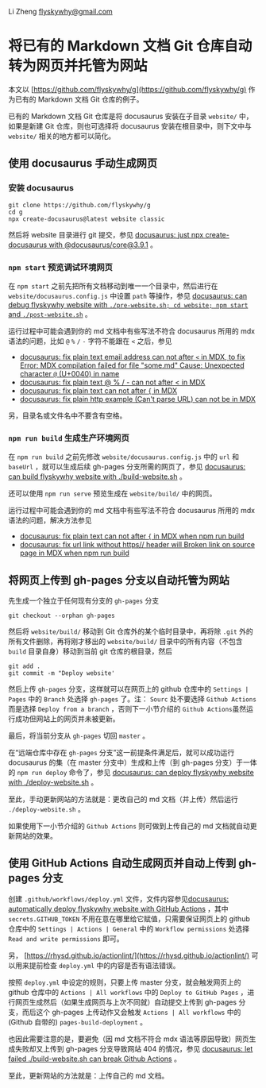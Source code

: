 Li Zheng flyskywhy@gmail.com

# 将已有的 Markdown 文档 Git 仓库自动转为网页并托管为网站
本文以 [https://github.com/flyskywhy/g](https://github.com/flyskywhy/g) 作为已有的 Markdown 文档 Git 仓库的例子。

已有的 Markdown 文档 Git 仓库是将 docusaurus 安装在子目录 `website/` 中，如果是新建 Git 仓库，则也可选择将 docusaurus 安装在根目录中，则下文中与 `website/` 相关的地方都可以简化。

## 使用 docusaurus 手动生成网页
### 安装 docusaurus
```
git clone https://github.com/flyskywhy/g
cd g
npx create-docusaurus@latest website classic
```
然后将 website 目录进行 git 提交，参见 [docusaurus: just npx create-docusaurus with @docusaurus/core@3.9.1](https://github.com/flyskywhy/g/commit/d47d2af3489d1900c068ba701e6889daae20eaf2) 。

### `npm start` 预览调试环境网页
在 `npm start` 之前先把所有文档移动到唯一一个目录中，然后进行在 `website/docusaurus.config.js` 中设置 `path` 等操作，参见 [docusaurus: can debug flyskywhy website with `./pre-website.sh; cd website; npm start` and `./post-website.sh`](https://github.com/flyskywhy/g/commit/c998c95ce89054a383e991002865c47be5da4dad) 。

运行过程中可能会遇到你的 md 文档中有些写法不符合 docusaurus 所用的 mdx 语法的问题，比如 `@` `%` `/` `-` 字符不能跟在 `<` 之后，参见

* [docusaurus: fix plain text email address can not after `<` in MDX, to fix Error: MDX compilation failed for file "some.md" Cause: Unexpected character `@` (U+0040) in name](https://github.com/flyskywhy/g/commit/c81bdce006571fe668fe9cc1039d883164c54618)
* [docusaurus: fix plain text @ % / - can not after < in MDX](https://github.com/flyskywhy/g/commit/30ba6a8b610cf56243edcc83e534a1f998160166)
* [docusaurus: fix plain text can not after `{` in MDX](https://github.com/flyskywhy/g/commit/9b448690027682bcd9f576ecd7f72189270bbd08)
* [docusaurus: fix plain http example (Can't parse URL) can not be in MDX](https://github.com/flyskywhy/g/commit/40b114a9c0bd7d1ae908a8fdd4d89f10be7963a9)

另，目录名或文件名中不要含有空格。

### `npm run build` 生成生产环境网页
在 `npm run build` 之前先修改 `website/docusaurus.config.js` 中的 `url` 和 `baseUrl` ，就可以生成后续 gh-pages 分支所需的网页了，参见 [docusaurus: can build flyskywhy website with ./build-website.sh](https://github.com/flyskywhy/g/commit/a5f73c754a122ecc43e0ce052cc41d4c24c71709) 。

还可以使用 `npm run serve` 预览生成在 `website/build/` 中的网页。

运行过程中可能会遇到你的 md 文档中有些写法不符合 docusaurus 所用的 mdx 语法的问题，解决方法参见

* [docusaurus: fix plain text can not after `{` in MDX when npm run build](https://github.com/flyskywhy/g/commit/9a274c682c1df6c7e1c9099b11096eaa11d59bce)
* [docusaurus: fix url link without https// header will Broken link on source page in MDX when npm run build](https://github.com/flyskywhy/g/commit/076351d2848ec0025e953c490b008f894304a99b)

## 将网页上传到 gh-pages 分支以自动托管为网站
先生成一个独立于任何现有分支的 `gh-pages` 分支
```
git checkout --orphan gh-pages
```
然后将 `website/build/` 移动到 Git 仓库外的某个临时目录中，再将除 `.git` 外的所有文件删除，再将刚才移出的 `website/build/` 目录中的所有内容（不包含 `build` 目录自身）移动到当前 git 仓库的根目录，然后
```
git add .
git commit -m "Deploy website'
```
然后上传 `gh-pages` 分支，这样就可以在网页上的 github 仓库中的 `Settings | Pages` 中的 `Branch` 处选择 `gh-pages` 了。注： `Sourc` 处不要选择 `Github Actions` 而是选择 `Deploy from a branch` ，否则下一小节介绍的 `Github Actions`虽然运行成功但网站上的网页并未被更新。

最后，将当前分支从 `gh-pages` 切回 `master` 。

在“远端仓库中存在 `gh-pages` 分支”这一前提条件满足后，就可以成功运行 docusaurus 的集（在 master 分支中）生成和上传（到 gh-pages 分支）于一体的 `npm run deploy` 命令了，参见 [docusaurus: can deploy flyskywhy website with ./deploy-website.sh](https://github.com/flyskywhy/g/commit/175190ef3720875dde82765bf0ca825dd858ae16) 。

至此，手动更新网站的方法就是：更改自己的 md 文档（并上传）然后运行 `./deploy-website.sh` 。

如果使用下一小节介绍的 `Github Actions` 则可做到上传自己的 md 文档就自动更新网站的效果。

## 使用 GitHub Actions 自动生成网页并自动上传到 gh-pages 分支
创建 `.github/workflows/deploy.yml` 文件，文件内容参见[docusaurus: automatically deploy flyskywhy website with GitHub Actions](https://github.com/flyskywhy/g/commit/15c63350b417e2e938b44ed0d3587a48d3517a09) ，其中 `secrets.GITHUB_TOKEN` 不用在意在哪里给它赋值，只需要保证网页上的 github 仓库中的 `Settings | Actions | General` 中的 `Workflow permissions` 处选择 `Read and write permissions` 即可。

另， [https://rhysd.github.io/actionlint/](https://rhysd.github.io/actionlint/) 可以用来提前检查 `deploy.yml` 中的内容是否有语法错误。

按照 `deploy.yml` 中设定的规则，只要上传 master 分支，就会触发网页上的 github 仓库中的 `Actions | All workflows` 中的 `Deploy to GitHub Pages` ，进行网页生成然后（如果生成网页与上次不同就）自动提交上传到 gh-pages 分支，而后这个 gh-pages 上传动作又会触发 `Actions | All workflows` 中的 (Github 自带的) `pages-build-deployment` 。

也因此需要注意的是，要避免（因 md 文档不符合 mdx 语法等原因导致）网页生成失败却又上传到 gh-pages 分支导致网站 404 的情况，参见 [docusaurus: let failed ./build-website.sh can break Github Actions](https://github.com/flyskywhy/g/commit/3a700d16f678c6a7592efe947dac6f1e9ef580e9) 。

至此，更新网站的方法就是：上传自己的 md 文档。
